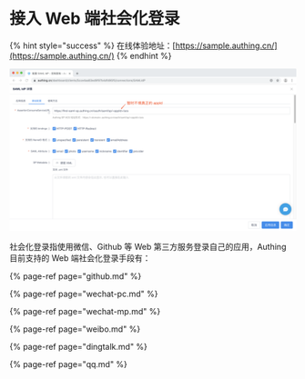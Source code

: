 # 接入 Web 端社会化登录

{% hint style="success" %}
在线体验地址：[https://sample.authing.cn/](https://sample.authing.cn/)
{% endhint %}

![](../../.gitbook/assets/image%20%28475%29.png)

社会化登录指使用微信、Github 等 Web 第三方服务登录自己的应用，Authing 目前支持的 Web 端社会化登录手段有：

{% page-ref page="github.md" %}

{% page-ref page="wechat-pc.md" %}

{% page-ref page="wechat-mp.md" %}

{% page-ref page="weibo.md" %}

{% page-ref page="dingtalk.md" %}

{% page-ref page="qq.md" %}




